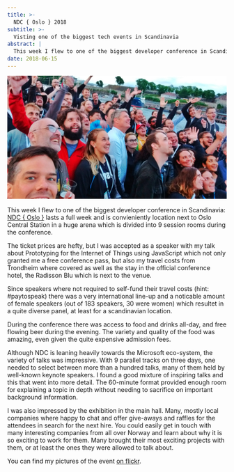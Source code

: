 ```yaml
---
title: >-
  NDC { Oslo } 2018
subtitle: >-
  Visting one of the biggest tech events in Scandinavia
abstract: |
  This week I flew to one of the biggest developer conference in Scandinavia: NDC { Oslo }.
date: 2018-06-15
---
```


![NDC { Oslo } 2018](../media/2018-06-15-ndc-oslo-2018.jpg)

This week I flew to one of the biggest developer conference in Scandinavia:
[NDC { Oslo }](https://ndcoslo.com/) lasts a full week and is convieniently
location next to Oslo Central Station in a huge arena which is divided into 9
session rooms during the conference.

The ticket prices are hefty, but I was accepted as a speaker with my talk about
Prototyping for the Internet of Things using JavaScript which not only granted
me a free conference pass, but also my travel costs from Trondheim where covered
as well as the stay in the official conference hotel, the Radisson Blu which is
next to the venue.

Since speakers where not required to self-fund their travel costs (hint:
#paytospeak) there was a very international line-up and a noticable amount of
female speakers (out of 183 speakers, 30 were women) which resultet in a quite
diverse panel, at least for a scandinavian location.

During the conference there was access to food and drinks all-day, and free
flowing beer during the evening. The variety and quality of the food was
amazing, even given the quite expensive admission fees.

Although NDC is leaning heavily towards the Microsoft eco-system, the variety of
talks was impressive. With 9 parallel tracks on three days, one needed to select
between more than a hundred talks, many of them held by well-known keynote
speakers. I found a good mixture of inspiring talks and this that went into more
detail. The 60-minute format provided enough room for explaining a topic in
depth without needing to sacrifice on important background information.

I was also impressed by the exhibition in the main hall. Many, mostly local
companies where happy to chat and offer give-aways and raffles for the attendees
in search for the next hire. You could easily get in touch with many interesting
companies from all over Norway and learn about why it is so exciting to work for
them. Many brought their most exciting projects with them, or at least the ones
they were allowed to talk about.

You can find my pictures of the event
[on flickr](https://www.flickr.com/photos/tacker/albums/72157696327014471).
